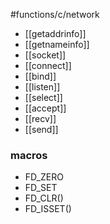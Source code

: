 #functions/c/network
* [[getaddrinfo]]
* [[getnameinfo]]
* [[socket]]
* [[connect]]
* [[bind]]
* [[listen]]
* [[select]]
* [[accept]]
* [[recv]]
* [[send]]

### macros
* FD_ZERO
* FD_SET
* FD_CLR()
* FD_ISSET()